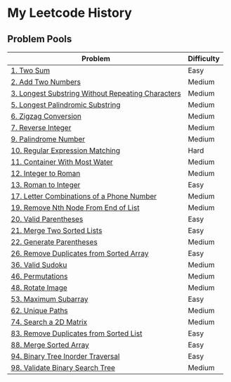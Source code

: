 # My Leetcode History
## Problem Pools
| Problem      | Difficulty |
| ------------ | ---------- |
| [1. Two Sum](Easy_problem/1.%20Two%20Sum)   | Easy       |
| [2. Add Two Numbers](Medium_problem/2.%20Add%20Two%20Numbers)    | Medium     |
| [3. Longest Substring Without Repeating Characters](Medium_problem/3.%20Longest%20Substring%20Without%20Repeating%20Characters)    | Medium     |
| [5. Longest Palindromic Substring](Medium_problem/5.%20Longest%20Palindromic%20Substring)   | Medium     |
| [6. Zigzag Conversion](Medium_problem/6.%20Zigzag%20Conversion)    | Medium     |
| [7. Reverse Integer](Medium_problem/7.%20Reverse%20Integer)   | Medium     |
| [9. Palindrome Number](Medium_problem/9.%20Palindrome%20Number)    | Medium     |
| [10. Regular Expression Matching](Hard_problem/10.%20Regular%20Expression%20Matching)    | Hard   |
| [11. Container With Most Water](Medium_problem/11.%20Container%20With%20Most%20Water)    | Medium     |
| [12. Integer to Roman](Medium_problem/12.%20Integer%20to%20Roman)    | Medium     |
| [13. Roman to Integer](Easy_problem/13.%20Roman%20to%20Integer)    | Easy     |
| [17. Letter Combinations of a Phone Number](Medium_problem/17.%20Letter%20Combinations%20of%20a%20Phone%20Number)    | Medium     |
| [19. Remove Nth Node From End of List](Medium_problem/19.%20Remove%20Nth%20Node%20From%20End%20of%20List)    | Medium     |
| [20. Valid Parentheses](Easy_problem/20.%20Valid%20Parentheses)    | Easy     |
| [21. Merge Two Sorted Lists](Easy_problem/21.%20Merge%20Two%20Sorted%20Lists)    | Easy     |
| [22. Generate Parentheses](Medium_problem/22.%20Generate%20Parentheses)    | Medium     |
| [26. Remove Duplicates from Sorted Array](Easy_problem/26.%20Remove%20Duplicates%20from%20Sorted%20Array)    | Easy     |
| [36. Valid Sudoku](Medium_problem/36.%20Valid%20Sudoku)    | Medium     |
| [46. Permutations](Medium_problem/46.%20Permutations)    | Medium     |
| [48. Rotate Image](Medium_problem/48.%20Rotate%20Image)    | Medium     |
| [53. Maximum Subarray](Easy_problem/53.%20Maximum%20Subarray)    | Easy     |
| [62. Unique Paths](Medium_problem/62.%20Unique%20Paths)   | Medium     |
| [74. Search a 2D Matrix](Medium_problem/74.%20Search%20a%202D%20Matrix)   | Medium     |
| [83. Remove Duplicates from Sorted List](Easy_problem/83.%20Remove%20Duplicates%20from%20Sorted%20List)    | Easy     |
| [88. Merge Sorted Array](Easy_problem/88.%20Merge%20Sorted%20Array)    | Easy     |
| [94. Binary Tree Inorder Traversal](Easy_problem/94.%20Binary%20Tree%20Inorder%20Traversal)    | Easy     |
| [98. Validate Binary Search Tree](Medium_problem/98.%20Validate%20Binary%20Search%20Tree)    | Medium     |
